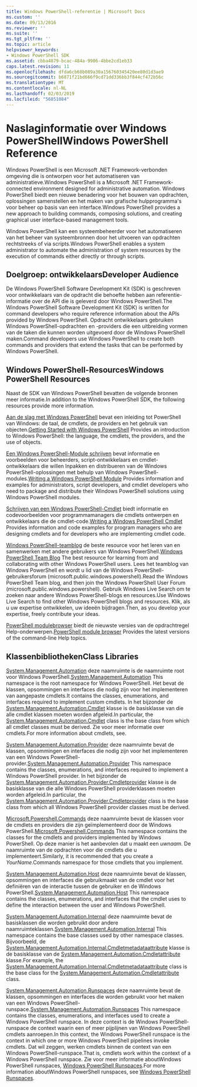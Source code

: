 ```yaml
---
title: Windows PowerShell-referentie | Microsoft Docs
ms.custom: ''
ms.date: 09/13/2016
ms.reviewer: ''
ms.suite: ''
ms.tgt_pltfrm: ''
ms.topic: article
helpviewer_keywords:
- Windows PowerShell SDK
ms.assetid: cbba4879-bcac-484a-9906-4bbe2cd1eb33
caps.latest.revision: 11
ms.openlocfilehash: dfda6cb68b089a30a156760345420ee80d1d3ae9
ms.sourcegitcommit: b6871f21bd666f9cd71dd336bb3f844cf472b56c
ms.translationtype: MT
ms.contentlocale: nl-NL
ms.lasthandoff: 02/03/2019
ms.locfileid: "56851084"
---
```

# <a name="windows-powershell-reference"></a><span data-ttu-id="b81ad-102">Naslaginformatie over Windows PowerShell</span><span class="sxs-lookup"><span data-stu-id="b81ad-102">Windows PowerShell Reference</span></span>

<span data-ttu-id="b81ad-103">Windows PowerShell is een Microsoft .NET Framework-verbonden omgeving die is ontworpen voor het automatiseren van administratieve.</span><span class="sxs-lookup"><span data-stu-id="b81ad-103">Windows PowerShell is a Microsoft .NET Framework-connected environment designed for administrative automation.</span></span> <span data-ttu-id="b81ad-104">Windows PowerShell biedt een nieuwe benadering voor het bouwen van opdrachten, oplossingen samenstellen en het maken van grafische hulpprogramma's voor beheer op basis van een interface.</span><span class="sxs-lookup"><span data-stu-id="b81ad-104">Windows PowerShell provides a new approach to building commands, composing solutions, and creating graphical user interface-based management tools.</span></span>

<span data-ttu-id="b81ad-105">Windows PowerShell kan een systeembeheerder voor het automatiseren van het beheer van systeembronnen door het uitvoeren van opdrachten rechtstreeks of via scripts.</span><span class="sxs-lookup"><span data-stu-id="b81ad-105">Windows PowerShell enables a system administrator to automate the administration of system resources by the execution of commands either directly or through scripts.</span></span>

## <a name="developer-audience"></a><span data-ttu-id="b81ad-106">Doelgroep: ontwikkelaars</span><span class="sxs-lookup"><span data-stu-id="b81ad-106">Developer Audience</span></span>

<span data-ttu-id="b81ad-107">De Windows PowerShell Software Development Kit (SDK) is geschreven voor ontwikkelaars van de opdracht die behoefte hebben aan referentie-informatie over de API die is geleverd door Windows PowerShell.</span><span class="sxs-lookup"><span data-stu-id="b81ad-107">The Windows PowerShell Software Development Kit (SDK) is written for command developers who require reference information about the APIs provided by Windows PowerShell.</span></span> <span data-ttu-id="b81ad-108">Opdracht ontwikkelaars gebruiken Windows PowerShell-opdrachten en -providers die een uitbreiding vormen van de taken die kunnen worden uitgevoerd door de Windows PowerShell maken.</span><span class="sxs-lookup"><span data-stu-id="b81ad-108">Command developers use Windows PowerShell to create both commands and providers that extend the tasks that can be performed by Windows PowerShell.</span></span>

## <a name="windows-powershell-resources"></a><span data-ttu-id="b81ad-109">Windows PowerShell-Resources</span><span class="sxs-lookup"><span data-stu-id="b81ad-109">Windows PowerShell Resources</span></span>

<span data-ttu-id="b81ad-110">Naast de SDK van Windows PowerShell bevatten de volgende bronnen meer informatie.</span><span class="sxs-lookup"><span data-stu-id="b81ad-110">In addition to the Windows PowerShell SDK, the following resources provide more information.</span></span>

<span data-ttu-id="b81ad-111">[Aan de slag met Windows PowerShell](/powershell/scripting/getting-started/getting-started-with-windows-powershell) bevat een inleiding tot PowerShell van Windows: de taal, de cmdlets, de providers en het gebruik van objecten.</span><span class="sxs-lookup"><span data-stu-id="b81ad-111">[Getting Started with Windows PowerShell](/powershell/scripting/getting-started/getting-started-with-windows-powershell) Provides an introduction to Windows PowerShell: the language, the cmdlets, the providers, and the use of objects.</span></span>

<span data-ttu-id="b81ad-112">[Een Windows PowerShell-Module schrijven](./module/writing-a-windows-powershell-module.md) bevat informatie en voorbeelden voor beheerders, script-ontwikkelaars en cmdlet-ontwikkelaars die willen Inpakken en distribueren van de Windows PowerShell-oplossingen met behulp van Windows PowerShell-modules.</span><span class="sxs-lookup"><span data-stu-id="b81ad-112">[Writing a Windows PowerShell Module](./module/writing-a-windows-powershell-module.md) Provides information and examples for administrators, script developers, and cmdlet developers who need to package and distribute their Windows PowerShell solutions using Windows PowerShell modules.</span></span>

<span data-ttu-id="b81ad-113">[Schrijven van een Windows PowerShell-Cmdlet](./cmdlet/writing-a-windows-powershell-cmdlet.md) biedt informatie en codevoorbeelden voor programmamanagers die cmdlets ontwerpen en ontwikkelaars die de cmdlet-code.</span><span class="sxs-lookup"><span data-stu-id="b81ad-113">[Writing a Windows PowerShell Cmdlet](./cmdlet/writing-a-windows-powershell-cmdlet.md) Provides information and code examples for program managers who are designing cmdlets and for developers who are implementing cmdlet code.</span></span>

<span data-ttu-id="b81ad-114">[Windows PowerShell-teamblog](https://blogs.msdn.microsoft.com/PowerShell/) de beste resource voor het leren van en samenwerken met andere gebruikers van Windows PowerShell.</span><span class="sxs-lookup"><span data-stu-id="b81ad-114">[Windows PowerShell Team Blog](https://blogs.msdn.microsoft.com/PowerShell/) The best resource for learning from and collaborating with other Windows PowerShell users.</span></span> <span data-ttu-id="b81ad-115">Lees het teamblog van Windows PowerShell en wordt u lid van de Windows PowerShell-gebruikersforum (microsoft.public.windows.powershell).</span><span class="sxs-lookup"><span data-stu-id="b81ad-115">Read the Windows PowerShell Team blog, and then join the Windows PowerShell User Forum (microsoft.public.windows.powershell).</span></span> <span data-ttu-id="b81ad-116">Gebruik Windows Live Search om te zoeken naar andere Windows PowerShell-blogs en resources.</span><span class="sxs-lookup"><span data-stu-id="b81ad-116">Use Windows Live Search to find other Windows PowerShell blogs and resources.</span></span> <span data-ttu-id="b81ad-117">Klik, als u uw expertise ontwikkelen, uw ideeën bijdragen.</span><span class="sxs-lookup"><span data-stu-id="b81ad-117">Then, as you develop your expertise, freely contribute your ideas.</span></span>

<span data-ttu-id="b81ad-118">[PowerShell modulebrowser](/powershell/module/) biedt de nieuwste versies van de opdrachtregel Help-onderwerpen.</span><span class="sxs-lookup"><span data-stu-id="b81ad-118">[PowerShell module browser](/powershell/module/) Provides the latest versions of the command-line Help topics.</span></span>

## <a name="class-libraries"></a><span data-ttu-id="b81ad-119">Klassenbibliotheken</span><span class="sxs-lookup"><span data-stu-id="b81ad-119">Class Libraries</span></span>

<span data-ttu-id="b81ad-120">[System.Management.Automation](/dotnet/api/System.Management.Automation) deze naamruimte is de naamruimte root voor Windows PowerShell.</span><span class="sxs-lookup"><span data-stu-id="b81ad-120">[System.Management.Automation](/dotnet/api/System.Management.Automation) This namespace is the root namespace for Windows PowerShell.</span></span> <span data-ttu-id="b81ad-121">Het bevat de klassen, opsommingen en interfaces die nodig zijn voor het implementeren van aangepaste cmdlets.</span><span class="sxs-lookup"><span data-stu-id="b81ad-121">It contains the classes, enumerations, and interfaces required to implement custom cmdlets.</span></span> <span data-ttu-id="b81ad-122">In het bijzonder de [System.Management.Automation.Cmdlet](/dotnet/api/System.Management.Automation.Cmdlet) klasse is de basisklasse van die alle cmdlet klassen moeten worden afgeleid.</span><span class="sxs-lookup"><span data-stu-id="b81ad-122">In particular, the [System.Management.Automation.Cmdlet](/dotnet/api/System.Management.Automation.Cmdlet) class is the base class from which all cmdlet classes must be derived.</span></span> <span data-ttu-id="b81ad-123">Zie voor meer informatie over cmdlets.</span><span class="sxs-lookup"><span data-stu-id="b81ad-123">For more information about cmdlets, see.</span></span>

<span data-ttu-id="b81ad-124">[System.Management.Automation.Provider](/dotnet/api/System.Management.Automation.Provider) deze naamruimte bevat de klassen, opsommingen en interfaces die nodig zijn voor het implementeren van een Windows PowerShell-provider.</span><span class="sxs-lookup"><span data-stu-id="b81ad-124">[System.Management.Automation.Provider](/dotnet/api/System.Management.Automation.Provider) This namespace contains the classes, enumerations, and interfaces required to implement a Windows PowerShell provider.</span></span> <span data-ttu-id="b81ad-125">In het bijzonder de [System.Management.Automation.Provider.Cmdletprovider](/dotnet/api/System.Management.Automation.Provider.CmdletProvider) klasse is de basisklasse van die alle Windows PowerShell providerklassen moeten worden afgeleid.</span><span class="sxs-lookup"><span data-stu-id="b81ad-125">In particular, the [System.Management.Automation.Provider.Cmdletprovider](/dotnet/api/System.Management.Automation.Provider.CmdletProvider) class is the base class from which all Windows PowerShell provider classes must be derived.</span></span>

<span data-ttu-id="b81ad-126">[Microsoft.Powershell.Commands](/dotnet/api/Microsoft.PowerShell.Commands) deze naamruimte bevat de klassen voor de cmdlets en providers die zijn geïmplementeerd door de Windows PowerShell.</span><span class="sxs-lookup"><span data-stu-id="b81ad-126">[Microsoft.Powershell.Commands](/dotnet/api/Microsoft.PowerShell.Commands) This namespace contains the classes for the cmdlets and providers implemented by Windows PowerShell.</span></span> <span data-ttu-id="b81ad-127">Op deze manier is het aanbevolen dat u maakt een *uwnaam*. De naamruimte van de opdrachten voor die cmdlets die u implementeert.</span><span class="sxs-lookup"><span data-stu-id="b81ad-127">Similarly, it is recommended that you create a *YourName*.Commands namespace for those cmdlets that you implement.</span></span>

<span data-ttu-id="b81ad-128">[System.Management.Automation.Host](/dotnet/api/System.Management.Automation.Host) deze naamruimte bevat de klassen, opsommingen en interfaces die gebruikmaakt van de cmdlet voor het definiëren van de interactie tussen de gebruiker en de Windows PowerShell.</span><span class="sxs-lookup"><span data-stu-id="b81ad-128">[System.Management.Automation.Host](/dotnet/api/System.Management.Automation.Host) This namespace contains the classes, enumerations, and interfaces that the cmdlet uses to define the interaction between the user and Windows PowerShell.</span></span>

<span data-ttu-id="b81ad-129">[System.Management.Automation.Internal](/dotnet/api/System.Management.Automation.Internal) deze naamruimte bevat de basisklassen die worden gebruikt door andere naamruimteklassen.</span><span class="sxs-lookup"><span data-stu-id="b81ad-129">[System.Management.Automation.Internal](/dotnet/api/System.Management.Automation.Internal) This namespace contains the base classes used by other namespace classes.</span></span> <span data-ttu-id="b81ad-130">Bijvoorbeeld, de [System.Management.Automation.Internal.Cmdletmetadataattribute](/dotnet/api/System.Management.Automation.Internal.CmdletMetadataAttribute) klasse is de basisklasse van de [System.Management.Automation.Cmdletattribute](/dotnet/api/System.Management.Automation.CmdletAttribute) klasse.</span><span class="sxs-lookup"><span data-stu-id="b81ad-130">For example, the [System.Management.Automation.Internal.Cmdletmetadataattribute](/dotnet/api/System.Management.Automation.Internal.CmdletMetadataAttribute) class is the base class for the [System.Management.Automation.Cmdletattribute](/dotnet/api/System.Management.Automation.CmdletAttribute) class.</span></span>

<span data-ttu-id="b81ad-131">[System.Management.Automation.Runspaces](/dotnet/api/System.Management.Automation.Runspaces) deze naamruimte bevat de klassen, opsommingen en interfaces die worden gebruikt voor het maken van een Windows PowerShell-runspace.</span><span class="sxs-lookup"><span data-stu-id="b81ad-131">[System.Management.Automation.Runspaces](/dotnet/api/System.Management.Automation.Runspaces) This namespace contains the classes, enumerations, and interfaces used to create a Windows PowerShell runspace.</span></span> <span data-ttu-id="b81ad-132">In deze context is de Windows PowerShell-runspace de context waarin een of meer pijplijnen van Windows PowerShell cmdlets aanroepen.</span><span class="sxs-lookup"><span data-stu-id="b81ad-132">In this context, the Windows PowerShell runspace is the context in which one or more Windows PowerShell pipelines invoke cmdlets.</span></span> <span data-ttu-id="b81ad-133">Dat wil zeggen, werken cmdlets binnen de context van een Windows PowerShell-runspace.</span><span class="sxs-lookup"><span data-stu-id="b81ad-133">That is, cmdlets work within the context of a Windows PowerShell runspace.</span></span> <span data-ttu-id="b81ad-134">Zie voor meer informatie aboutWindows PowerShell runspaces, [Windows PowerShell Runspaces](http://msdn.microsoft.com/en-us/a1582cfe-f06d-4aff-adc6-71f49a860ce9).</span><span class="sxs-lookup"><span data-stu-id="b81ad-134">For more information aboutWindows PowerShell runspaces, see [Windows PowerShell Runspaces](http://msdn.microsoft.com/en-us/a1582cfe-f06d-4aff-adc6-71f49a860ce9).</span></span>
